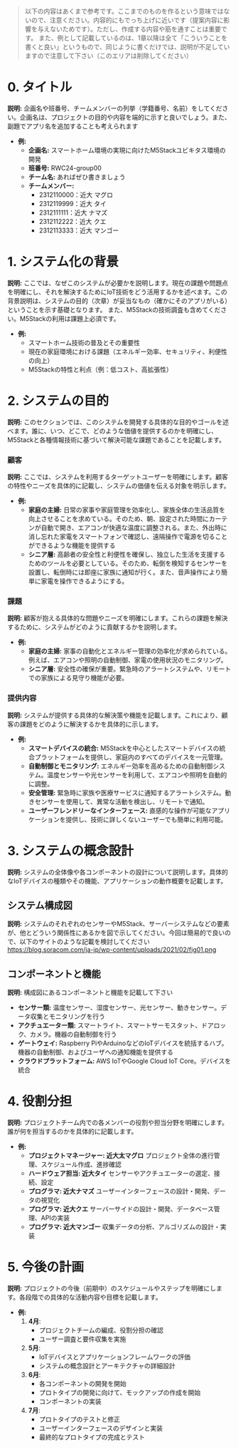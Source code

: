 > 以下の内容はあくまで参考です。ここまでのものを作るという意味ではないので、注意ください。内容的にもでっち上げに近いです（提案内容に影響を与えないためです）。ただし、作成する内容や筋を通すことは重要です。
> また、例として記載しているのは、1章以降は全て「こういうことを書くと良い」というもので、同じように書くだけでは、説明が不足していますので注意して下さい（このエリアは削除してください）

# 0. タイトル
**説明:** 企画名や班番号、チームメンバーの列挙（学籍番号、名前）をしてください。企画名は、プロジェクトの目的や内容を端的に示すと良いでしょう。また、副題でアプリ名を追加することも考えられます

- **例:**
  - **企画名:** スマートホーム環境の実現に向けたM5Stackユビキタス環境の開発
  - **班番号:** RWC24-group00
  - **チーム名:** あればぜひ書きましょう
  - **チームメンバー:**
    - 2312110000：近大 マグロ
    - 2312119999：近大 タイ
    - 2312111111：近大 ナマズ
    - 2312112222：近大 クエ
    - 2312113333：近大 マンゴー
  
# 1. システム化の背景
**説明:** 
ここでは、なぜこのシステムが必要かを説明します。現在の課題や問題点を明確にし、それを解決するためにIoT技術をどう活用するかを述べます。この背景説明は、システムの目的（次章）が妥当なもの（確かにそのアプリがいる）ということを示す基礎となります。
また、M5Stackの技術調査も含めてください。M5Stackの利用は課題上必須です。

- **例:**
  - スマートホーム技術の普及とその重要性
  - 現在の家庭環境における課題（エネルギー効率、セキュリティ、利便性の向上）
  - M5Stackの特性と利点（例：低コスト、高拡張性）

# 2. システムの目的
**説明:** 
このセクションでは、このシステムを開発する具体的な目的やゴールを述べます。誰に、いつ、どこで、どのような価値を提供するのかを明確にし、M5Stackと各種情報技術に基づいて解決可能な課題であることを記載します。

### 顧客

**説明:** 
ここでは、システムを利用するターゲットユーザーを明確にします。顧客の特性やニーズを具体的に記載し、システムの価値を伝える対象を明示します。

- **例:**
  - **家庭の主婦:** 日常の家事や家庭管理を効率化し、家族全体の生活品質を向上させることを求めている。そのため、朝、設定された時間にカーテンが自動で開き、エアコンが快適な温度に調整される。また、外出時に消し忘れた家電をスマートフォンで確認し、遠隔操作で電源を切ることができるような機能を提供する
  - **シニア層:** 高齢者の安全性と利便性を確保し、独立した生活を支援するためのツールを必要としている。そのため、転倒を検知するセンサーを設置し、転倒時には即座に家族に通知が行く。また、音声操作により簡単に家電を操作できるようにする。


### 課題

**説明:** 
顧客が抱える具体的な問題やニーズを明確にします。これらの課題を解決するために、システムがどのように貢献するかを説明します。

- **例:**
  - **家庭の主婦:** 家事の自動化とエネルギー管理の効率化が求められている。例えば、エアコンや照明の自動制御、家電の使用状況のモニタリング。
  - **シニア層:** 安全性の確保が重要。緊急時のアラートシステムや、リモートでの家族による見守り機能が必要。

### 提供内容

**説明:** 
システムが提供する具体的な解決策や機能を記載します。これにより、顧客の課題をどのように解決するかを具体的に示します。

- **例:**
  - **スマートデバイスの統合:** M5Stackを中心としたスマートデバイスの統合プラットフォームを提供し、家庭内のすべてのデバイスを一元管理。
  - **自動制御とモニタリング:** エネルギー効率を高めるための自動制御システム。温度センサーや光センサーを利用して、エアコンや照明を自動的に調整。
  - **安全管理:** 緊急時に家族や医療サービスに通知するアラートシステム。動きセンサーを使用して、異常な活動を検出し、リモートで通知。
  - **ユーザーフレンドリーなインターフェース:** 直感的な操作が可能なアプリケーションを提供し、技術に詳しくないユーザーでも簡単に利用可能。


# 3. システムの概念設計
**説明:** システムの全体像や各コンポーネントの設計について説明します。具体的なIoTデバイスの種類やその機能、アプリケーションの動作概要を記載します。

## システム構成図
**説明:** システムのそれぞれのセンサーやM5Stack、サーバーシステムなどの要素が、他とどういう関係性にあるかを図で示してください。今回は簡易的で良いので、以下のサイトのような記載を検討してください
https://blog.soracom.com/ja-jp/wp-content/uploads/2021/02/fig01.png

## コンポーネントと機能
**説明:** 構成図にあるコンポーネントと機能を記載して下さい

- **センサー類:** 温度センサー、湿度センサー、光センサー、動きセンサー。データ収集とモニタリングを行う
- **アクチュエーター類:** スマートライト、スマートサーモスタット、ドアロック、カメラ。機器の自動制御を行う
- **ゲートウェイ:** Raspberry PiやArduinoなどのIoTデバイスを統括するハブ。機器の自動制御、およびユーザへの通知機能を提供する
- **クラウドプラットフォーム:** AWS IoTやGoogle Cloud IoT Core。デバイスを統合

# 4. 役割分担
**説明:** プロジェクトチーム内での各メンバーの役割や担当分野を明確にします。誰が何を担当するのかを具体的に記載します。

- **例:**
  - **プロジェクトマネージャー: 近大太マグロ** プロジェクト全体の進行管理、スケジュール作成、進捗確認
  - **ハードウェア担当: 近大タイ** センサーやアクチュエーターの選定、接続、設定
  - **プログラマ: 近大ナマズ** ユーザーインターフェースの設計・開発、データの視覚化
  - **プログラマ: 近大クエ** サーバーサイドの設計・開発、データベース管理、APIの実装
  - **プログラマ: 近大マンゴー** 収集データの分析、アルゴリズムの設計・実装

# 5. 今後の計画
**説明:** プロジェクトの今後（前期中）のスケジュールやステップを明確にします。各段階での具体的な活動内容や目標を記載します。

- **例:**
  1. **4月**:
     - プロジェクトチームの編成、役割分担の確認
     - ユーザー調査と要件収集を実施
  2. **5月**:
     - IoTデバイスとアプリケーションフレームワークの評価
     - システムの概念設計とアーキテクチャの詳細設計
  3. **6月**:
     - 各コンポーネントの開発を開始
     - プロトタイプの開発に向けて、モックアップの作成を開始
     - コンポーネントの実装
  4. **7月**:
     - プロトタイプのテストと修正
     - ユーザーインターフェースのデザインと実装
     - 最終的なプロトタイプの完成とテスト
